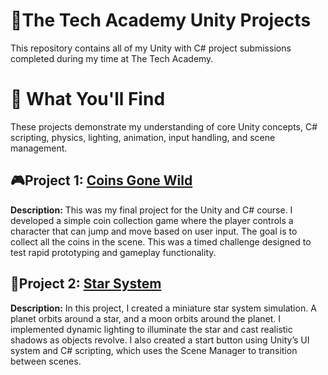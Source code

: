 # 🌟The Tech Academy Unity Projects
 This repository contains all of my Unity with C# project submissions completed during my time at The Tech Academy.
# 🧠 What You'll Find
These projects demonstrate my understanding of core Unity concepts, C# scripting, physics, lighting, animation, input handling, and scene management.

## 🎮Project 1: [Coins Gone Wild](https://github.com/Dev-OtedGamer/The-Tech-Academy-Unity-Projects/blob/main/Coins%20Gone%20Wild%203D/Assets/Scripts/Player.cs)
**Description:**
This was my final project for the Unity and C# course. I developed a simple coin collection game where the player controls a character 
that can jump and move based on user input. The goal is to collect all the coins in the scene. This was a timed challenge designed to test rapid 
prototyping and gameplay functionality.

## 🌌Project 2: [Star System](https://github.com/Dev-OtedGamer/The-Tech-Academy-Unity-Projects/blob/main/Star%20System/Assets/Scripts/RotateAround.cs)
**Description:**
In this project, I created a miniature star system simulation. A planet orbits around a star, and a moon orbits around the planet. 
I implemented dynamic lighting to illuminate the star and cast realistic shadows as objects revolve. 
I also created a start button using Unity’s UI system and C# scripting, which uses the Scene Manager to transition between scenes.
